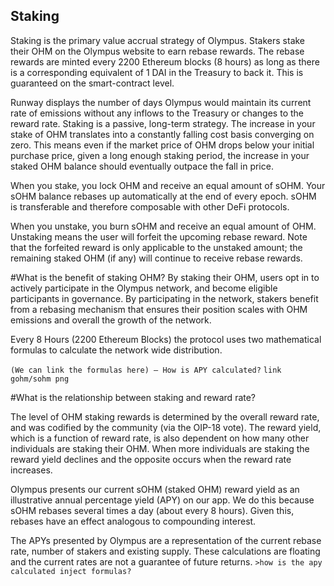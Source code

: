 ## Staking
Staking is the primary value accrual strategy of Olympus. Stakers stake their OHM on the Olympus website to earn rebase rewards. The rebase rewards are minted every 2200 Ethereum blocks (8 hours) as long as there is a corresponding equivalent of 1 DAI in the Treasury to back it. This is guaranteed on the smart-contract level. 

Runway displays the number of days Olympus would maintain its current rate of emissions without any inflows to the Treasury or changes to the reward rate.
Staking is a passive, long-term strategy. The increase in your stake of OHM translates into a constantly falling cost basis converging on zero. This means even if the market price of OHM drops below your initial purchase price, given a long enough staking period, the increase in your staked OHM balance should eventually outpace the fall in price.

When you stake, you lock OHM and receive an equal amount of sOHM. Your sOHM balance rebases up automatically at the end of every epoch. sOHM is transferable and therefore composable with other DeFi protocols.

When you unstake, you burn sOHM and receive an equal amount of OHM. Unstaking means the user will forfeit the upcoming rebase reward. Note that the forfeited reward is only applicable to the unstaked amount; the remaining staked OHM (if any) will continue to receive rebase rewards.

#What is the benefit of staking OHM?
By staking their OHM, users opt in to actively participate in the Olympus network, and become eligible participants in governance. By participating in the network, stakers benefit from a rebasing mechanism that ensures their position scales with OHM emissions and overall the growth of the network.

Every 8 Hours (2200 Ethereum Blocks) the protocol uses two mathematical formulas to calculate the network wide distribution. 

`(We can link the formulas here) – How is APY calculated?`
`link gohm/sohm png`

#What is the relationship between staking and reward rate? 

The level of OHM staking rewards is determined by the overall reward rate, and was codified by the community (via the OIP-18 vote). The reward yield, which is a function of reward rate, is also dependent on how many other individuals are staking their OHM. When more individuals are staking the reward yield declines and the opposite occurs when the reward rate increases.

Olympus presents our current sOHM (staked OHM) reward yield as an illustrative annual percentage yield (APY) on our app. We do this because sOHM rebases several times a day (about every 8 hours). Given this, rebases have an effect analogous to compounding interest.

The APYs presented by Olympus are a representation of the current rebase rate, number of stakers and existing supply.  These calculations are floating and the current rates are not a guarantee of future returns.
`>how is the apy calculated inject formulas?`
